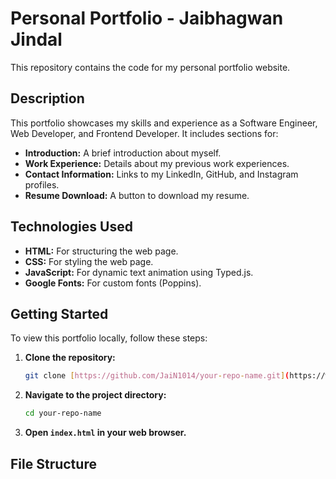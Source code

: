 # Personal Portfolio - Jaibhagwan Jindal

This repository contains the code for my personal portfolio website.

## Description

This portfolio showcases my skills and experience as a Software Engineer, Web Developer, and Frontend Developer. It includes sections for:

* **Introduction:** A brief introduction about myself.
* **Work Experience:** Details about my previous work experiences.
* **Contact Information:** Links to my LinkedIn, GitHub, and Instagram profiles.
* **Resume Download:** A button to download my resume.

## Technologies Used

* **HTML:** For structuring the web page.
* **CSS:** For styling the web page.
* **JavaScript:** For dynamic text animation using Typed.js.
* **Google Fonts:** For custom fonts (Poppins).

## Getting Started

To view this portfolio locally, follow these steps:

1.  **Clone the repository:**
    ```bash
    git clone [https://github.com/JaiN1014/your-repo-name.git](https://www.google.com/search?q=https://github.com/JaiN1014/your-repo-name.git)
    ```
2.  **Navigate to the project directory:**
    ```bash
    cd your-repo-name
    ```
3.  **Open `index.html` in your web browser.**

## File Structure
